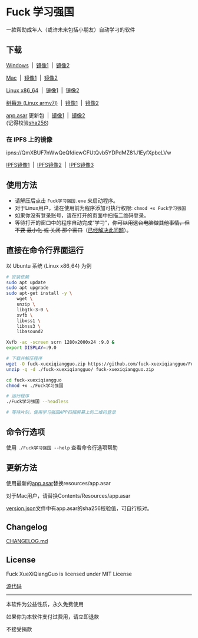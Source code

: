 
# Fuck 学习强国

一款帮助成年人（或许未来包括小朋友）自动学刁的软件

## 下载

[Windows](https://github.com/fuck-xuexiqiangguo/Fuck-XueXiQiangGuo/raw/master/Fuck学习强国-win32.zip) &nbsp;|&nbsp; [镜像1](https://raw.githack.com/fuck-xuexiqiangguo/Fuck-XueXiQiangGuo/master/Fuck学习强国-win32.zip) &nbsp;|&nbsp; [镜像2](https://cdn.staticaly.com/gh/fuck-xuexiqiangguo/Fuck-XueXiQiangGuo/master/Fuck学习强国-win32.zip)

[Mac](https://github.com/fuck-xuexiqiangguo/Fuck-XueXiQiangGuo/raw/master/Fuck学习强国-darwin.zip) &nbsp;|&nbsp; [镜像1](https://raw.githack.com/fuck-xuexiqiangguo/Fuck-XueXiQiangGuo/master/Fuck学习强国-darwin.zip) &nbsp;|&nbsp; [镜像2](https://cdn.staticaly.com/gh/fuck-xuexiqiangguo/Fuck-XueXiQiangGuo/master/Fuck学习强国-darwin.zip)

[Linux x86_64](https://github.com/fuck-xuexiqiangguo/Fuck-XueXiQiangGuo/raw/master/Fuck学习强国-linux.zip) &nbsp;|&nbsp; [镜像1](https://raw.githack.com/fuck-xuexiqiangguo/Fuck-XueXiQiangGuo/master/Fuck学习强国-linux.zip) &nbsp;|&nbsp; [镜像2](https://cdn.staticaly.com/gh/fuck-xuexiqiangguo/Fuck-XueXiQiangGuo/master/Fuck学习强国-linux.zip)

[树莓派 (Linux armv7l)](https://github.com/fuck-xuexiqiangguo/Fuck-XueXiQiangGuo/raw/master/Fuck学习强国-raspberrypi.zip) &nbsp;|&nbsp; [镜像1](https://raw.githack.com/fuck-xuexiqiangguo/Fuck-XueXiQiangGuo/master/Fuck学习强国-raspberrypi.zip) &nbsp;|&nbsp; [镜像2](https://cdn.staticaly.com/gh/fuck-xuexiqiangguo/Fuck-XueXiQiangGuo/master/Fuck学习强国-raspberrypi.zip)

[app.asar](https://github.com/fuck-xuexiqiangguo/Fuck-XueXiQiangGuo/raw/master/app.asar) 更新包 &nbsp;|&nbsp; [镜像1](https://raw.githack.com/fuck-xuexiqiangguo/Fuck-XueXiQiangGuo/master/app.asar) &nbsp;|&nbsp; [镜像2](https://cdn.staticaly.com/gh/fuck-xuexiqiangguo/Fuck-XueXiQiangGuo/master/app.asar)  
(记得校验[sha256](https://github.com/fuck-xuexiqiangguo/Fuck-XueXiQiangGuo/blob/master/version.json))

### 在 IPFS 上的镜像

ipns://QmXBUF7nWwQeQfdiewCFUtQvb5YDPdMZ81J1EyfXpbeLVw

[IPFS镜像1](https://cloudflare-ipfs.com/ipns/QmXBUF7nWwQeQfdiewCFUtQvb5YDPdMZ81J1EyfXpbeLVw) &nbsp;|&nbsp; [IPFS镜像2](https://ipfs.io/ipns/QmXBUF7nWwQeQfdiewCFUtQvb5YDPdMZ81J1EyfXpbeLVw) &nbsp;|&nbsp; [IPFS镜像3](https://siderus.io/ipns/QmXBUF7nWwQeQfdiewCFUtQvb5YDPdMZ81J1EyfXpbeLVw)

## 使用方法

* 请解压后点击 `Fuck学习强国.exe` 来启动程序。
* 对于Linux用户，请在使用前为程序添加可执行权限: `chmod +x Fuck学习强国`
* 如果你没有登录账号，请在打开的页面中扫描二维码登录。
* 等待打开的窗口中的程序自动完成“学刁”，~~你可以用这台电脑做其他事情，但不要 最小化 或 关闭 那个窗口~~（[已经解决此问题](CHANGELOG.md#062---2019-04-04)）。

## 直接在命令行界面运行

以 Ubuntu 系统 (Linux x86_64) 为例

```sh
# 安装依赖
sudo apt update
sudo apt upgrade
sudo apt-get install -y \
    wget \
    unzip \
    libgtk-3-0 \
    xvfb \
    libxss1 \
    libnss3 \
    libasound2

Xvfb -ac -screen scrn 1280x2000x24 :9.0 &
export DISPLAY=:9.0

# 下载并解压程序
wget -O fuck-xuexiqiangguo.zip https://github.com/fuck-xuexiqiangguo/Fuck-XueXiQiangGuo/raw/master/Fuck学习强国-linux.zip
unzip -q -d ./fuck-xuexiqiangguo/ fuck-xuexiqiangguo.zip

cd fuck-xuexiqiangguo
chmod +x ./Fuck学习强国

# 运行程序
./Fuck学习强国 --headless

# 等待片刻，使用学习强国APP扫描屏幕上的二维码登录
```

## 命令行选项

使用 `./Fuck学习强国 --help` 查看命令行选项帮助

## 更新方法

使用最新的[app.asar](https://github.com/fuck-xuexiqiangguo/Fuck-XueXiQiangGuo/raw/master/app.asar)替换resources/app.asar

对于Mac用户，请替换Contents/Resources/app.asar

[version.json](version.json)文件中有app.asar的sha256校验值，可自行核对。

## Changelog

[CHANGELOG.md](CHANGELOG.md)

## License

Fuck XueXiQiangGuo is licensed under MIT License

[源代码](https://github.com/fuck-xuexiqiangguo/source-code)

---

本软件为公益性质，永久免费使用

如果你为本软件支付过费用，请立即退款

不接受捐款
